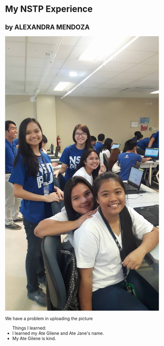 <!DOCTYPE html>
<html>
<head>
</head>
<body>
<h1> My NSTP Experience </h1>
<h2> by ALEXANDRA MENDOZA </h2>
<img src="pic.jpg" alt="Picture not loaded.">
<p id=”..”> We have a problem in uploading the picture

</p>
<ul> Things I learned:
<li> I learned my Ate Gilene and Ate Jane's name.
<li> My Ate Gilene is kind.
</ul>
</body>
</html>

